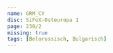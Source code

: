 ```yaml
---
name: GRM_CY
disc: SiFoX-Osteuropa 1
page: 230/2
missing: true
tags: [Belorussisch, Bulgarisch]
---
```

